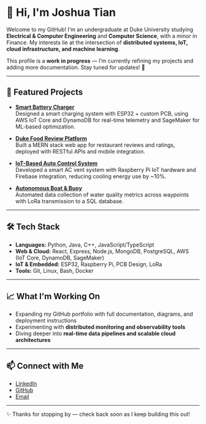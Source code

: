 # 👋 Hi, I'm Joshua Tian  

Welcome to my GitHub! I'm an undergraduate at Duke University studying **Electrical & Computer Engineering** and **Computer Science**, with a minor in Finance. My interests lie at the intersection of **distributed systems, IoT, cloud infrastructure, and machine learning**.  

This profile is a **work in progress** — I’m currently refining my projects and adding more documentation. Stay tuned for updates! 🚧  

---

## 🔧 Featured Projects  

- **[Smart Battery Charger](https://github.com/JoshuaTian13/Smart-Battery-Charger)**  
  Designed a smart charging system with ESP32 + custom PCB, using AWS IoT Core and DynamoDB for real-time telemetry and SageMaker for ML-based optimization.  

- **[Duke Food Review Platform](https://github.com/JoshuaTian13/Duke-Food-Review-Platform)**  
  Built a MERN stack web app for restaurant reviews and ratings, deployed with RESTful APIs and mobile integration.  

- **[IoT-Based Auto Control System](https://github.com/JoshuaTian13/IoT-Auto-Control-System)**  
  Developed a smart AC vent system with Raspberry Pi IoT hardware and Firebase integration, reducing cooling energy use by ~10%.  

- **[Autonomous Boat & Buoy](https://github.com/JoshuaTian13/Autonomous-Boat-Buoy)**  
  Automated data collection of water quality metrics across waypoints with LoRa transmission to a SQL database.  


---

## 🛠️ Tech Stack  

- **Languages:** Python, Java, C++, JavaScript/TypeScript  
- **Web & Cloud:** React, Express, Node.js, MongoDB, PostgreSQL, AWS (IoT Core, DynamoDB, SageMaker)  
- **IoT & Embedded:** ESP32, Raspberry Pi, PCB Design, LoRa  
- **Tools:** Git, Linux, Bash, Docker  

---

## 📈 What I'm Working On  

- Expanding my GitHub portfolio with full documentation, diagrams, and deployment instructions  
- Experimenting with **distributed monitoring and observability tools**  
- Diving deeper into **real-time data pipelines and scalable cloud architectures**  

---

## 📫 Connect with Me  

- [LinkedIn](https://www.linkedin.com/in/joshtian13/)  
- [GitHub](https://github.com/JoshuaTian13)  
- [Email](mailto:joshua.tian@duke.edu)  

---

✨ Thanks for stopping by — check back soon as I keep building this out!
